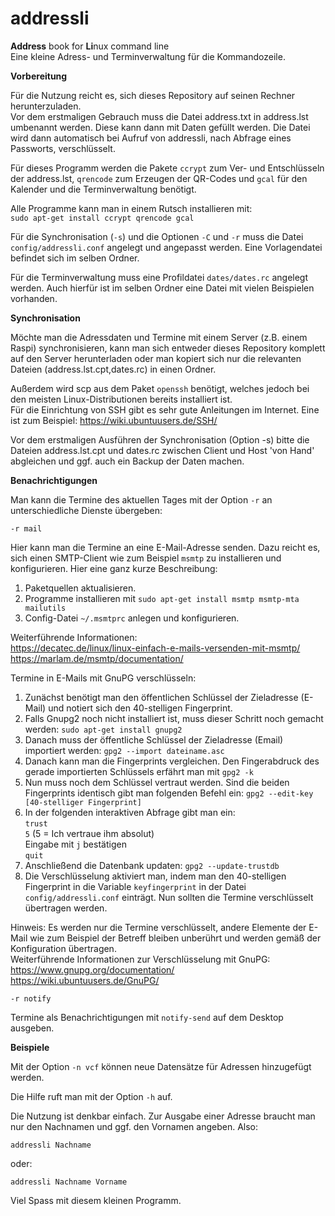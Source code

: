 # addressli
**Address** book for **Li**nux command line  
Eine kleine Adress- und Terminverwaltung für die Kommandozeile.

**Vorbereitung**

Für die Nutzung reicht es, sich dieses Repository auf seinen Rechner herunterzuladen.  
Vor dem erstmaligen Gebrauch muss die Datei address.txt in address.lst umbenannt werden. Diese kann dann mit Daten gefüllt werden. Die Datei wird dann automatisch bei Aufruf von addressli, nach Abfrage eines Passworts, verschlüsselt.

Für dieses Programm werden die Pakete `ccrypt` zum Ver- und Entschlüsseln der address.lst, `qrencode` zum Erzeugen der QR-Codes und `gcal` für den Kalender und die Terminverwaltung benötigt.

Alle Programme kann man in einem Rutsch installieren mit:  
`sudo apt-get install ccrypt qrencode gcal`

Für die Synchronisation (`-s`) und die Optionen `-C` und `-r` muss die Datei `config/addressli.conf` angelegt und angepasst werden. Eine Vorlagendatei befindet sich im selben Ordner.

Für die Terminverwaltung muss eine Profildatei `dates/dates.rc` angelegt werden. Auch hierfür ist im selben Ordner eine Datei mit vielen Beispielen vorhanden.

**Synchronisation**

Möchte man die Adressdaten und Termine mit einem Server (z.B. einem Raspi) synchronisieren, kann man sich entweder dieses Repository komplett auf den Server herunterladen oder man kopiert sich nur die relevanten Dateien (address.lst.cpt,dates.rc) in einen Ordner.

Außerdem wird scp aus dem Paket `openssh` benötigt, welches jedoch bei den meisten Linux-Distributionen bereits installiert ist.  
Für die Einrichtung von SSH gibt es sehr gute Anleitungen im Internet. Eine ist zum Beispiel:
<https://wiki.ubuntuusers.de/SSH/>  

Vor dem erstmaligen Ausführen der Synchronisation (Option -s) bitte die Dateien address.lst.cpt und dates.rc zwischen Client und Host 'von Hand' abgleichen und ggf. auch ein Backup der Daten machen.

**Benachrichtigungen**

Man kann die Termine des aktuellen Tages mit der Option `-r` an unterschiedliche Dienste übergeben:

`-r mail`

Hier kann man die Termine an eine E-Mail-Adresse senden. Dazu reicht es, sich einen SMTP-Client wie zum Beispiel `msmtp` zu installieren und konfigurieren. Hier eine ganz kurze Beschreibung:  
1. Paketquellen aktualisieren.  
2. Programme installieren mit `sudo apt-get install msmtp msmtp-mta mailutils`  
3. Config-Datei `~/.msmtprc` anlegen und konfigurieren.

Weiterführende Informationen:  
<https://decatec.de/linux/linux-einfach-e-mails-versenden-mit-msmtp/>  
<https://marlam.de/msmtp/documentation/>

Termine in E-Mails mit GnuPG verschlüsseln:

1. Zunächst benötigt man den öffentlichen Schlüssel der Zieladresse (E-Mail) und notiert sich den 40-stelligen Fingerprint.
2. Falls Gnupg2 noch nicht installiert ist, muss dieser Schritt noch gemacht werden: `sudo apt-get install gnupg2`
3. Danach muss der öffentliche Schlüssel der Zieladresse (Email) importiert werden: `gpg2 --import dateiname.asc`
4. Danach kann man die Fingerprints vergleichen. Den Fingerabdruck des gerade importierten Schlüssels erfährt man mit `gpg2 -k`
5. Nun muss noch dem Schlüssel vertraut werden. Sind die beiden Fingerprints identisch gibt man folgenden Befehl ein: `gpg2 --edit-key [40-stelliger Fingerprint]`
6. In der folgenden interaktiven Abfrage gibt man ein:  
    `trust`  
    `5` (5 = Ich vertraue ihm absolut)  
    Eingabe mit `j` bestätigen  
    `quit`
7. Anschließend die Datenbank updaten: `gpg2 --update-trustdb`
8. Die Verschlüsselung aktiviert man, indem man den 40-stelligen Fingerprint in die Variable `keyfingerprint` in der Datei `config/addressli.conf` einträgt. Nun sollten die Termine verschlüsselt übertragen werden.

Hinweis: Es werden nur die Termine verschlüsselt, andere Elemente der E-Mail wie zum Beispiel der Betreff bleiben unberührt und werden gemäß der Konfiguration übertragen.  
Weiterführende Informationen zur Verschlüsselung mit GnuPG:  
<https://www.gnupg.org/documentation/>  
<https://wiki.ubuntuusers.de/GnuPG/>

`-r notify`

Termine als Benachrichtigungen mit `notify-send` auf dem Desktop ausgeben.

**Beispiele**

Mit der Option `-n vcf` können neue Datensätze für Adressen hinzugefügt werden.

Die Hilfe ruft man mit der Option `-h` auf.

Die Nutzung ist denkbar einfach. Zur Ausgabe einer Adresse braucht man nur den Nachnamen und ggf. den Vornamen angeben. Also:

    addressli Nachname
oder:

    addressli Nachname Vorname

Viel Spass mit diesem kleinen Programm.
